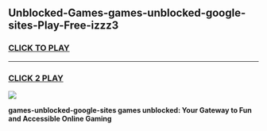 
## Unblocked-Games-games-unblocked-google-sites-Play-Free-izzz3
<h3>
<a href="https://premium76.site?title=games-unblocked-google-sites&ref=18A1">CLICK TO PLAY</a></h3>
<hr>

<h3>
<a href="https://premium76.site?title=games-unblocked-google-sites&ref=18A1">CLICK 2 PLAY</a>
  
</h3>

<a href="https://premium76.site?title=games-unblocked-google-sites&ref=18A1"><img src="https://clearcache.store/games.png"></a>


**games-unblocked-google-sites games unblocked: Your Gateway to Fun and Accessible Online Gaming**
